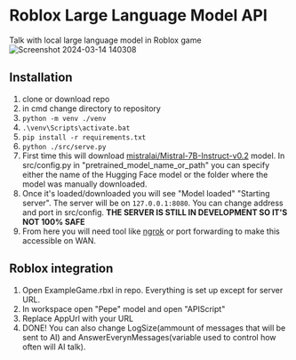 # Roblox Large Language Model API
Talk with local large language model in Roblox game
![Screenshot 2024-03-14 140308](https://github.com/pixol20/Roblox-LLM-API/assets/115364463/88070a7e-6627-4378-bf44-ef37c9f3a725)
## Installation
1) clone or download repo
2) in cmd change directory to repository
3) `python -m venv ./venv`
4) `.\venv\Scripts\activate.bat`
5) `pip install -r requirements.txt`
6) `python ./src/serve.py`
7) First time this will download [mistralai/Mistral-7B-Instruct-v0.2](https://huggingface.co/mistralai/Mistral-7B-Instruct-v0.2) model. In src/config.py in "pretrained_model_name_or_path" you can specify either the name of the Hugging Face model or the folder where the model was manually downloaded.
8) Once it's loaded/downloaded you will see "Model loaded" "Starting server". The server will be on `127.0.0.1:8080`. You can change address and port in src/config. **THE SERVER IS STILL IN DEVELOPMENT SO IT'S NOT 100% SAFE**
9) From here you will need tool like [ngrok](https://ngrok.com/) or port forwarding to make this accessible on WAN. 
## Roblox integration
1) Open ExampleGame.rbxl in repo. Everything is set up except for server URL.
2) In workspace open "Pepe" model and open "APIScript"
3) Replace AppUrl with your URL
4) DONE! You can also change LogSize(ammount of messages that will be sent to AI) and AnswerEverynMessages(variable used to control how often will AI talk).
